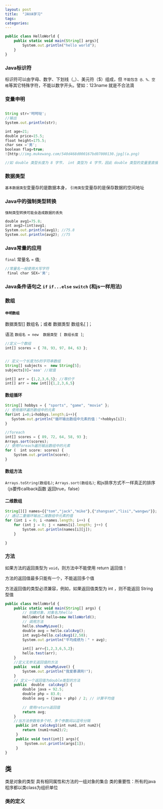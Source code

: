 ```yaml
---
layout: post
title:  "JAVA学习"
tags:
categories:
---
```


```javascript
public class HelloWorld {
    public static void main(String[] args){
		System.out.println("hello world");
	}
}
```

###  Java标识符
标识符可以由字母、数字、下划线（_）、美元符（$）组成，但 `不能包含 @、%、空格`等其它特殊字符，不能以数字开头。譬如：123name 就是不合法滴

### 变量申明
```javascript

String str='呵呵哒';
//输出 
System.out.println(str);

int age=21;
double price=15.5;
float height=175.5;
char sex ='男';
boolean flag=true;
![http://img.mukewang.com/540d468d000167bd07000130.jpg](a.png) 

//如 double 类型长度为 8 字节， int 类型为 4 字节，因此 double 类型的变量里直接可以存放 int 类型的数据，但反过来就不可以了
```
### 数据类型
`基本数据类型`变量存的是数据本身，
`引用类型`变量存的是保存数据的空间地址

### Java中的强制类型转换
`强制类型转换可能会造成数据的丢失`
```javascript
double avg1=75.8;
int avg2=(int)avg1;
System.out.println(avg1); //75.8
System.out.println(avg2); //75
```

###  Java常量的应用
`final` 常量名 = 值;
```javascript
//常量名一般使用大写字符
 final char SEX='男';
```

### Java条件语句之 `if`    `if...else`  `switch` (和js一样用法)



### 数组
#### `申明数组` 
 数据类型[] 数组名；或者   数据类型 数组名[ ]；
 
 语法  `数组名 = new  数据类型 [ 数组长度 ]`;
```javascript
//定义一个数组
int[] scores = { 78, 93, 97, 84, 63 };


// 定义一个长度为5的字符串数组
String[] subjects =  new String[5];
subjects[0]='aaa' //赋值

int[] arr = {1,2,3,6,5}; //等价于
int[] arr = new int[]{1,2,3,6,5}

```
#### 数组循环
```javascript
String[] hobbys = { "sports", "game", "movie" };	
// 使用循环遍历数组中的元素
for(int i=0;i<hobbys.length;i++){
   System.out.println("循环输出数组中元素的值："+hobbys[i]);
}

//foreach
int[] scores = { 89, 72, 64, 58, 93 };
Arrays.sort(scores); 
// 使用foreach遍历输出数组中的元素
for (  int score: scores) {
    System.out.println(score);
}

```
####  数组方法
`Arrays.toString(数组名)`;
`Arrays.sort(数组名)`; 和js排序方式不一样真正的排序（js要传callback函数 返回true，false）

####  二维数组
```javascript
String[][] names={{"tom","jack","mike"},{"zhangsan","lisi","wangwu"}};
// 通过二重循环输出二维数组中元素的值
for (int i = 0; i <names.length; i++) {
    for (int j = 0; j < names[i].length; j++) {
        System.out.println(names[i][j]);
    }
    
}
```
### 方法
 如果方法的返回类型为 `void`，则方法中不能使用 return 返回值！
 
 方法的返回值最多只能有一个，不能返回多个值
 
 方法返回值的类型必须兼容，例如，如果返回值类型为 int ，则不能返回 String 型值
```javascript
public class HelloWorld {
    public static void main(String[] args) {
        // 创建对象，对象名为hello
        HelloWorld hello=new HelloWorld();
        // 调用方法
        hello.showMyLove(); 
        double avg = hello.calcAvg();
        int avg1=hello.calcAvg1(2,58);
        System.out.println("平均成绩为：" + avg);
        
        int[] arr={1,2,3,6,5,2};
        hello.test(arr);
    }
    //定义无参无返回值的方法
	public  void  showMyLove() {
		System.out.println("我爱慕课网!");
	}
	// 定义一个返回值为double类型的方法
    public  double  calcAvg() {
        double java = 92.5;
        double php = 83.0;
        double avg = (java + php) / 2; // 计算平均值
        
        // 使用return返回值
        return avg;
    }
    //当方法参数有多个时，多个参数间以逗号分隔
     public int calcAvg1(int num1,int num2){
        return (num1+num2)/2;
     }
     public void test(int[] args){
         System.out.println(args[1]);
     }
}

```

## 类

类是对象的类型
具有相同属性和方法的一组对象的集合
类的重要性：所有的java程序都以类class为组织单位
### 类的定义
